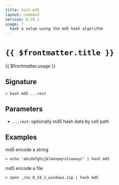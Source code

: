 ```yaml
---
title: hash md5
layout: command
version: 0.59.1
usage: |
  hash a value using the md5 hash algorithm
---
```


# `{{ $frontmatter.title }}`

<div style='white-space: pre-wrap;'>{{ $frontmatter.usage }}</div>

## Signature

```> hash md5 ...rest```

## Parameters

 -  `...rest`: optionally md5 hash data by cell path

## Examples

md5 encode a string
```shell
> echo 'abcdefghijklmnopqrstuvwxyz' | hash md5
```

md5 encode a file
```shell
> open ./nu_0_24_1_windows.zip | hash md5
```
